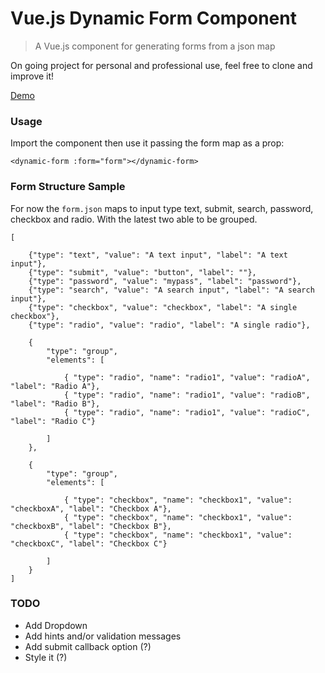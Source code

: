 # Vue.js Dynamic Form Component

> A Vue.js component for generating forms from a json map

On going project for personal and professional use, feel free to clone and improve it!

<a href="http://jsfiddle.net/v8rvnz6d/" target="_blank" title="See demo on Fiddle">Demo</a>

### Usage

Import the component then use it passing the form map as a prop:

`<dynamic-form :form="form"></dynamic-form>`


### Form Structure Sample

For now the `form.json` maps to input type text, submit, search, password, checkbox and radio. With the latest two able to be grouped.

```
[

    {"type": "text", "value": "A text input", "label": "A text input"},
    {"type": "submit", "value": "button", "label": ""},
    {"type": "password", "value": "mypass", "label": "password"},
    {"type": "search", "value": "A search input", "label": "A search input"},
    {"type": "checkbox", "value": "checkbox", "label": "A single checkbox"},
    {"type": "radio", "value": "radio", "label": "A single radio"},

    {
        "type": "group",
        "elements": [

            { "type": "radio", "name": "radio1", "value": "radioA", "label": "Radio A"},
            { "type": "radio", "name": "radio1", "value": "radioB", "label": "Radio B"},
            { "type": "radio", "name": "radio1", "value": "radioC", "label": "Radio C"}

        ]
    },

    {
        "type": "group",
        "elements": [

            { "type": "checkbox", "name": "checkbox1", "value": "checkboxA", "label": "Checkbox A"},
            { "type": "checkbox", "name": "checkbox1", "value": "checkboxB", "label": "Checkbox B"},
            { "type": "checkbox", "name": "checkbox1", "value": "checkboxC", "label": "Checkbox C"}

        ]
    }
]
```


### TODO
 - Add Dropdown
 - Add hints and/or validation messages
 - Add submit callback option (?)
 - Style it (?)

